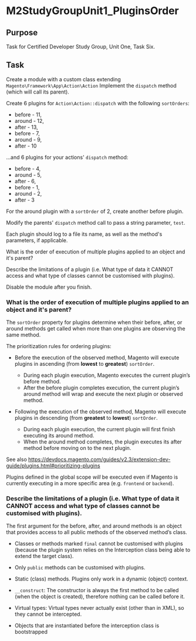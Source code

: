 # M2StudyGroupUnit1_PluginsOrder

## Purpose
Task for Certified Developer Study Group, Unit One, Task Six.

## Task

Create a module with a custom class extending `Magento\Framework\App\Action\Action`
Implement the `dispatch` method (which will call its parent). 

Create 6 plugins for `Action\Action::dispatch` with the following `sortOrders`:

- before - 11, 
- around - 12, 
- after - 13, 
- before - 7, 
- around - 9, 
- after -  10

...and 6 plugins for your actions' `dispatch` method:

- before - 4, 
- around - 5, 
- after - 6, 
- before - 1, 
- around - 2, 
- after - 3

For the around plugin with a `sortOrder` of 2, create another before plugin.

Modify the parents' `dispatch` method call to pass a string parameter, `test`.

Each plugin should log to a file its name, as well as the method's parameters, if applicable.

What is the order of execution of multiple plugins applied to an object and it's parent?

Describe the limitations of a plugin (i.e. What type of data it CANNOT access and what type of classes cannot be customised with plugins). 

Disable the module after you finish.

### What is the order of execution of multiple plugins applied to an object and it's parent?

The `sortOrder` property for plugins determine when their before, after, or around methods get called when more than one plugins are observing the same method.

The prioritization rules for ordering plugins:

- Before the execution of the observed method, Magento will execute plugins in ascending (from **lowest** to **greatest**) `sortOrder`.
    - During each plugin execution, Magento executes the current plugin’s before method.
    - After the before plugin completes execution, the current plugin’s around method will wrap and execute the next plugin or observed method.

- Following the execution of the observed method, Magento will execute plugins in descending (from **greatest** to **lowest**) `sortOrder`.
    - During each plugin execution, the current plugin will first finish executing its around method.
    - When the around method completes, the plugin executes its after method before moving on to the next plugin.

See also https://devdocs.magento.com/guides/v2.3/extension-dev-guide/plugins.html#prioritizing-plugins

Plugins defined in the global scope _will_ be executed even if Magento is currently executing in a more specific area (e.g. `frontend` or `backend`).

### Describe the limitations of a plugin (i.e. What type of data it CANNOT access and what type of classes cannot be customised with plugins). 

The first argument for the before, after, and around methods is an object that provides access to all public methods of the observed method’s class.

- Classes or methods marked `final` cannot be customised with plugins (because the plugin system relies on the Interception class being able to extend the target class).

- Only `public` methods can be customised with plugins.

- Static (class) methods. Plugins only work in a dynamic (object) context.

- `__construct`: The constructor is always the first method to be called (when the object is created), therefore nothing can be called before it.

- Virtual types: Virtual types never actually exist (other than in XML), so they cannot be intercepted.

- Objects that are instantiated before the interception class is bootstrapped